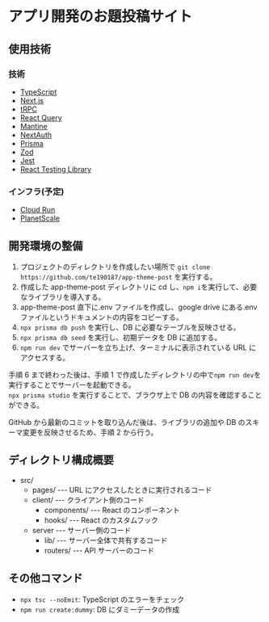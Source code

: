 # アプリ開発のお題投稿サイト

## 使用技術

### 技術

- [TypeScript](https://www.typescriptlang.org/)
- [Next.js](https://nextjs.org/)
- [tRPC](https://trpc.io/)
- [React Query](https://tanstack.com/query/v4/?from=reactQueryV3&original=https://react-query-v3.tanstack.com/)
- [Mantine](https://mantine.dev/)
- [NextAuth](https://next-auth.js.org/)
- [Prisma](https://www.prisma.io/)
- [Zod](https://zod.dev/)
- [Jest](https://jestjs.io/)
- [React Testing Library](https://testing-library.com/docs/react-testing-library/intro/)

### インフラ(予定)

- [Cloud Run](https://cloud.google.com/run?hl=ja)
- [PlanetScale](https://planetscale.com/)

## 開発環境の整備

1. プロジェクトのディレクトリを作成したい場所で `git clone https://github.com/te190187/app-theme-post` を実行する。
1. 作成した app-theme-post ディレクトリに cd し、`npm i`を実行して、必要なライブラリを導入する。
1. app-theme-post 直下に.env ファイルを作成し、google drive にある.env ファイルというドキュメントの内容をコピーする。
1. `npx prisma db push` を実行し、DB に必要なテーブルを反映させる。
1. `npx prisma db seed` を実行し、初期データを DB に追加する。
1. `npm run dev` でサーバーを立ち上げ、ターミナルに表示されている URL にアクセスする。

手順 6 まで終わった後は、手順 1 で作成したディレクトリの中で`npm run dev`を実行することでサーバーを起動できる。  
`npx prisma studio` を実行することで、ブラウザ上で DB の内容を確認することができる。

GitHub から最新のコミットを取り込んだ後は、ライブラリの追加や DB のスキーマ変更を反映させるため、手順 2 から行う。

## ディレクトリ構成概要

- src/
  - pages/ --- URL にアクセスしたときに実行されるコード
  - client/ --- クライアント側のコード
    - components/ --- React のコンポーネント
    - hooks/ --- React のカスタムフック
  - server --- サーバー側のコード
    - lib/ --- サーバー全体で共有するコード
    - routers/ --- API サーバーのコード

## その他コマンド

- `npx tsc --noEmit`: TypeScript のエラーをチェック
- `npm run create:dummy`: DB にダミーデータの作成

